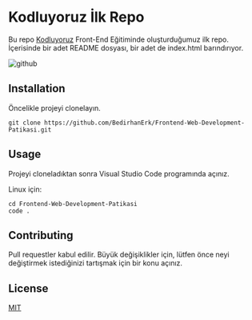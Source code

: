 # Kodluyoruz İlk Repo

Bu repo [Kodluyoruz](https://www.kodluyoruz.org/) Front-End Eğitiminde oluşturduğumuz ilk repo. İçerisinde bir adet README dosyası, bir adet de index.html barındırıyor.

![github](https://i.ibb.co/p48NJSX/GIT-Task1-Image1.png)

## Installation

Öncelikle projeyi clonelayın.

```
git clone https://github.com/BedirhanErk/Frontend-Web-Development-Patikasi.git
```

## Usage

Projeyi cloneladıktan sonra Visual Studio Code programında açınız.

Linux için:

```
cd Frontend-Web-Development-Patikasi
code .
```

## Contributing

Pull requestler kabul edilir. Büyük değişiklikler için, lütfen önce neyi değiştirmek istediğinizi tartışmak için bir konu açınız.

## License

[MIT](https://choosealicense.com/licenses/mit/)